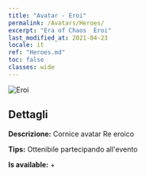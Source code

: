 ```yaml
---
title: "Avatar - Eroi"
permalink: /Avatars/Heroes/
excerpt: "Era of Chaos  Eroi"
last_modified_at: 2021-04-23
locale: it
ref: "Heroes.md"
toc: false
classes: wide
---
```

 ![Eroi](/images/a/avatarFrame_49.png)

## Dettagli

 **Descrizione:** Cornice avatar Re eroico 

 **Tips:** Ottenibile partecipando all'evento 

 **Is available:**  + 

